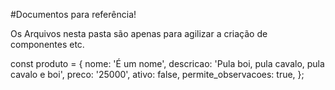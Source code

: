 #Documentos para referência!

Os Arquivos nesta pasta são apenas para agilizar a criação de componentes etc.

const produto = {
    nome: 'É um nome',
    descricao: 'Pula boi, pula cavalo, pula cavalo e boi',
    preco: '25000',
    ativo: false,
    permite_observacoes: true,
  };